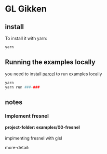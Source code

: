 # GL Gikken

## install

To install it with yarn:

```sh
yarn
```

## Running the examples locally

you need to install [parcel](https://github.com/parcel-bundler/parcel) to run examples locally

```sh
yarn
yarn run ###-###
```

## notes 

### Implement fresnel
#### project-folder: examples/00-fresnel

implmenting fresnel with glsl

more-detail: 



[npm-image]: https://img.shields.io/npm/v/###-###.svg?style=flat-square
[npm-url]: https://www.npmjs.com/package/###-###
 
